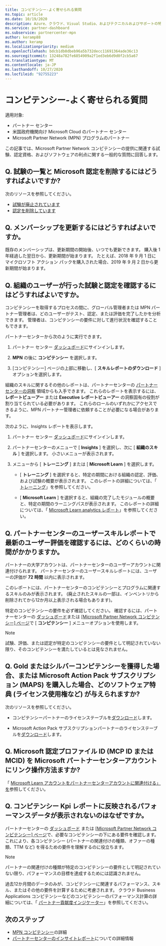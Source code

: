 ```yaml
---
title: コンピテンシー-よく寄せられる質問
ms.topic: article
ms.date: 10/19/2020
description: Azure、クラウド、Visual Studio、およびテクニカルおよびサポートの特典の Microsoft Partner Network gold とシルバーコンピテンシーの利用、有効期限、更新、ライセンス認証に関する質問への回答
ms.service: partner-dashboard
ms.subservice: partnercenter-mpn
author: keramp88
ms.author: keramp
ms.localizationpriority: medium
ms.openlocfilehash: bdcb1db0dbeb96a5b732decc11691364ade36c13
ms.sourcegitcommit: 13248a782fe6854909a2f1ed3eb6d9d0f2cb5a67
ms.translationtype: MT
ms.contentlocale: ja-JP
ms.lasthandoff: 10/27/2020
ms.locfileid: "92755223"
---
```

# <a name="competencies---frequently-asked-questions"></a>コンピテンシー-よく寄せられる質問

適用対象:

- パートナー センター
- 米国政府機関向け Microsoft Cloud のパートナー センター
- Microsoft Partner Network (MPN) プログラムのパートナー

この記事では、Microsoft Partner Network コンピテンシーの提供に関連する試験、認定資格、およびソフトウェアの利点に関する一般的な質問に回答します。

## <a name="q-where-can-i-find-the-list-of-exams-and-microsoft-certifications-being-retired"></a>Q. 試験の一覧と Microsoft 認定を削除するにはどうすればよいですか?

次のリソースを参照してください。

- [試験が廃止されています](/learn/certifications/retired-certification-exams)
- [認定を削除しています](/learn/certifications/retired-certifications)

## <a name="q-when-can-i-renew-my-membership"></a>Q. メンバーシップを更新するにはどうすればよいですか。

既存のメンバーシップは、更新期間の開始後、いつでも更新できます。 購入後 1 年経過した翌日から、更新期間が始まります。 たとえば、2018 年 9 月 1 日に マイクロソフト アクション パックを購入された場合、2019 年 9 月 2 日から更新期間が始まります。

## <a name="q-how-can-i-verify-the-exams-and-certifications-taken-by-my-organizations-users"></a>Q. 組織のユーザーが行った試験と認定を確認するにはどうすればよいですか。

コンピテンシーを取得するプロセスの間に、グローバル管理者または MPN パートナー管理者は、どのユーザーがテスト、認定、または評価を完了したかを分析できます。 管理者は、コンピテンシーの要件に対して進行状況を確認することもできます。

パートナーセンターから次のように実行できます。

1. パートナー センター [ダッシュボード](https://partner.microsoft.com/dashboard)にサインインします。

1. **MPN** の後に **コンピテンシー** を選択します。

1. [コンピテンシー] ページの上部に移動し、[ **スキルレポートのダウンロード** ] オプションを選択します。

組織のスキルに関するその他のレポートは、パートナーセンターの [パートナーセンターの洞察](partner-center-insights.md) 領域からも入手できます。 これらのレポートを表示するには、 **レポートビューアー** または **Executive レポートビューアー** の洞察固有の役割が割り当てられている必要があります。 これらのロールのいずれかにアクセスできるように、MPN パートナー管理者に依頼することが必要になる場合があります。

次のように、Insights レポートを表示します。

1. パートナー センター [ダッシュボード](https://partner.microsoft.com/dashboard)にサインインします。

1. パートナーセンターのメニューで [ **Insights** ] を選択し、次に [ **組織のスキル** ] を選択します。 小さいメニューが表示されます。

1. メニューから [ **トレーニング** ] または [ **Microsoft Learn** ] を選択します。

   - [ **トレーニング** ] を選択すると、特定の期間における組織の認定、評価、および試験の概要が表示されます。 このレポートの詳細については、「 [トレーニング](pci-training-dashboard.md)」を参照してください。

   - [ **Microsoft Learn** ] を選択すると、組織の完了したモジュールの概要と、特定の期間のラーニングパスが表示されます。 このレポートの詳細については、「 [Microsoft Learn analytics レポート](ms-learn-analytics.md)」を参照してください。

## <a name="q-how-long-does-it-take-to-see-the-latest-user-assessments-in-the-partner-center-user-skills-report"></a>Q. パートナーセンターのユーザースキルレポートで最新のユーザー評価を確認するには、どのくらいの時間がかかりますか。

パートナーの大学アカウントは、パートナーセンターのユーザーアカウントに関連付けられます。 パートナーセンターのユーザースキルレポートには、ユーザーの評価が **72 時間** 以内に表示されます。

このレポートには、パートナーセンターのコンピテンシーとプログラムに関連するスキルのみが表示されます。 (廃止されたスキルの一部は、インベントリから削除されてから12か月以上表示される場合もあります)。

特定のコンピテンシーの要件を必ず確認してください。 確認するには、パートナーセンターの [ダッシュボード](https://partner.microsoft.com/dashboard)または [ [Microsoft Partner Network コンピテンシー] ページ](https://partner.microsoft.com/membership/competencies)で [ **コンピテンシー** ] メニューオプションを使用します。

> [!NOTE]
> 試験、評価、または認定が特定のコンピテンシーの要件として明記されていない限り、そのコンピテンシーを満たしているとは見なされません。

## <a name="q-what-are-the-software-benefits-such-as-license-use-rights-that-i-am-entitled-to-when-i-achieve-a-gold-or-silver-competency-or-buy-a-microsoft-action-pack-subscription-maps"></a>Q. Gold またはシルバーコンピテンシーを獲得した場合、または Microsoft Action Pack サブスクリプション (MAPS) を購入した場合、どのソフトウェア特典 (ライセンス使用権など) が与えられますか?

次のリソースを参照してください。

- コンピテンシーパートナーのライセンステーブルを[ダウンロード](https://assetsprod.microsoft.com/mpn-maps-software-iur-competency-license-table.docx)します。

- Microsoft Action Pack サブスクリプションパートナーのライセンステーブルを[ダウンロード](https://assetsprod.microsoft.com/MPN-MAPS-Software-IUR-License-Table.xlsx)します。

## <a name="q-how-do-i-link-a-microsoft-certification-profile-id-mcp-id-or-mcid-to-my-microsoft-partner-center-account"></a>Q. Microsoft 認定プロファイル ID (MCP ID または MCID) を Microsoft パートナーセンターアカウントにリンク操作方法ますか?

「 [Microsoft Learn アカウントをパートナーセンターアカウントに関連付ける」を](ms-learn-associate.md)参照してください。

## <a name="q-why-cant-i-see-the-performance-data-reflected-under-the-competencies-kpis-report"></a>Q. コンピテンシー Kpi レポートに反映されるパフォーマンスデータが表示されないのはなぜですか。

パートナーセンターの [ダッシュボード](https://partner.microsoft.com/dashboard) または [ [Microsoft Partner Network コンピテンシー] ページ](https://partner.microsoft.com/membership/competencies)で、必要なコンピテンシーの下にある要件を確認します。 これにより、各コンピテンシー (パートナーの関連付けの種類、オファーの種類、TTM など) を得るための要件を理解するのに役立ちます。

> [!NOTE]
> パートナーの関連付けの種類が特定のコンピテンシーの要件として明記されていない限り、パフォーマンスの目標を達成するためには認識されません。
>
> 過去12か月間のデータのみが、コンピテンシーに関連するパフォーマンス、スキル、またはその他の要件を計算するために考慮されます。 クラウド Business Applications コンピテンシーなどのコンピテンシーのパフォーマンス計算の詳細については、「 [パートナー貢献度インジケーター](partner-contribution-indicators.md)」を参照してください。

## <a name="next-steps"></a>次のステップ

- [MPN コンピテンシー](learn-about-competencies.md)の詳細
- [パートナーセンターのインサイトレポート](partner-center-insights.md)についての詳細情報
